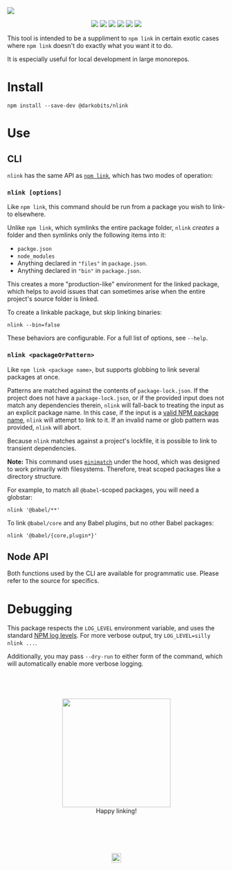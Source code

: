 <a href="#top" id="top">
  <img src="https://user-images.githubusercontent.com/441546/50995078-db831780-14d2-11e9-9076-d74a255b1400.png" style="max-width: 100%;">
</a>
<p align="center">
  <a href="https://www.npmjs.com/package/@darkobits/nlink"><img src="https://img.shields.io/npm/v/@darkobits/nlink.svg?style=flat-square"></a>
  <a href="https://travis-ci.org/darkobits/nlink"><img src="https://img.shields.io/travis/darkobits/nlink.svg?style=flat-square"></a>
  <a href="https://www.codacy.com/app/darkobits/nlink"><img src="https://img.shields.io/codacy/coverage/0f633a69424344b49ecf5b045903f44b.svg?style=flat-square"></a>
  <a href="https://david-dm.org/darkobits/nlink"><img src="https://img.shields.io/david/darkobits/nlink.svg?style=flat-square"></a>
  <a href="https://github.com/conventional-changelog/standard-version"><img src="https://img.shields.io/badge/conventional%20commits-1.0.0-027dc6.svg?style=flat-square"></a>
  <a href="https://github.com/sindresorhus/xo"><img src="https://img.shields.io/badge/code_style-XO-e271a5.svg?style=flat-square"></a>
</p>

This tool is intended to be a suppliment to `npm link` in certain exotic cases where `npm link` doesn't do exactly what you want it to do.

It is especially useful for local development in large monorepos.

# Install

```
npm install --save-dev @darkobits/nlink
```

# Use

## CLI

`nlink` has the same API as [`npm link`](https://docs.npmjs.com/cli/link.html), which has two modes of operation:

### `nlink [options]`

Like `npm link`, this command should be run from a package you wish to link-to elsewhere.

Unlike `npm link`, which symlinks the entire package folder, `nlink` _creates_ a folder and then symlinks only the following items into it:

* `packge.json`
* `node_modules`
* Anything declared in `"files"` in `package.json`.
* Anything declared in `"bin"` in `package.json`.

This creates a more "production-like" environment for the linked package, which helps to avoid issues that can sometimes arise when the entire project's source folder is linked.

To create a linkable package, but skip linking binaries:

```
nlink --bin=false
```

These behaviors are configurable. For a full list of options, see `--help`.

### `nlink <packageOrPattern>`

Like `npm link <package name>`, but supports globbing to link several packages at once.

Patterns are matched against the contents of `package-lock.json`. If the project does not have a `package-lock.json`, or if the provided input does not match any dependencies therein, `nlink` will fall-back to treating the input as an explicit package name. In this case, if the input is a [valid NPM package name](https://github.com/npm/validate-npm-package-name), `nlink` will attempt to link to it. If an invalid name or glob pattern was provided, `nlink` will abort.

Because `nlink` matches against a project's lockfile, it is possible to link to transient dependencies.

**Note:** This command uses [`minimatch`](https://github.com/isaacs/minimatch) under the hood, which was designed to work primarily with filesystems. Therefore, treat scoped packages like a directory structure.

For example, to match all `@babel`-scoped packages, you will need a globstar:

```
nlink '@babel/**'
```

To link `@babel/core` and any Babel plugins, but no other Babel packages:

```
nlink '@babel/{core,plugin*}'
```

## Node API

Both functions used by the CLI are available for programmatic use. Please refer to the source for specifics.

# Debugging

This package respects the `LOG_LEVEL` environment variable, and uses the standard [NPM log levels](https://github.com/npm/npmlog#loglevelprefix-message-). For more verbose output, try `LOG_LEVEL=silly nlink ...`.

Additionally, you may pass `--dry-run` to either form of the command, which will automatically enable more verbose logging.

## &nbsp;

<p align="center">
  <img src="https://user-images.githubusercontent.com/441546/41495073-e120a3cc-70d3-11e8-81da-35f59501cd0e.jpg" width="250"><br>
  Happy linking!
</p>

## &nbsp;
<p align="center">
  <br>
  <img width="22" height="22" src="https://cloud.githubusercontent.com/assets/441546/25318539/db2f4cf2-2845-11e7-8e10-ef97d91cd538.png">
</p>

[bad-time-url]: http://1.images.southparkstudios.com/images/shows/south-park/clip-thumbnails/season-6/0603/south-park-s06e03c03-thumper-the-super-cool-ski-instructor-16x9.jpg?quality=1
